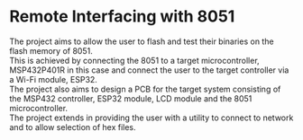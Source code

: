 # Remote Interfacing with 8051

The project aims to allow the user to flash and test their binaries on the flash memory of 8051.\
This is achieved by connecting the 8051 to a target microcontroller, MSP432P401R in this case and connect the user to the target controller via a Wi-Fi module, ESP32.\
The project also aims to design a PCB for the target system consisting of the MSP432 controller, ESP32 module, LCD module and the 8051 microcontroller.\
The project extends in providing the user with a utility to connect to network and to allow selection of hex files.

